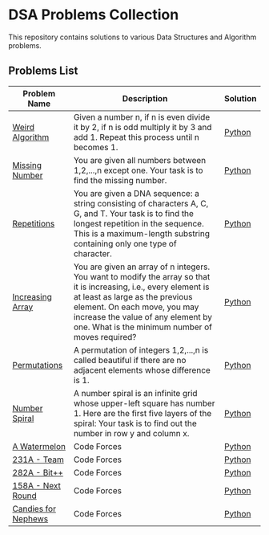 # DSA Problems Collection

This repository contains solutions to various Data Structures and Algorithm problems.

## Problems List

| Problem Name                                                            | Description                                                                                                                                                                                                                                                                  | Solution                               |
|-------------------------------------------------------------------------|------------------------------------------------------------------------------------------------------------------------------------------------------------------------------------------------------------------------------------------------------------------------------|----------------------------------------|
| [Weird Algorithm](https://cses.fi/problemset/task/1068/)                | Given a number n, if n is even divide it by 2, if n is odd multiply it by 3 and add 1. Repeat this process until n becomes 1.                                                                                                                                                | [Python](weird_algorithm.py)           |
| [Missing Number](https://cses.fi/problemset/task/1083/)                 | You are given all numbers between 1,2,...,n except one. Your task is to find the missing number.                                                                                                                                                                             | [Python](missing_number.py)            |
| [Repetitions](https://cses.fi/problemset/task/1069/)                    | You are given a DNA sequence: a string consisting of characters A, C, G, and T. Your task is to find the longest repetition in the sequence. This is a maximum-length substring containing only one type of character.                                                       | [Python](repetitions.py)               |
| [Increasing Array](https://cses.fi/problemset/task/1094/)               | You are given an array of n integers. You want to modify the array so that it is increasing, i.e., every element is at least as large as the previous element. On each move, you may increase the value of any element by one. What is the minimum number of moves required? | [Python](increasing_array.py)          |
| [Permutations](https://cses.fi/problemset/task/1070/)                   | A permutation of integers 1,2,...,n is called beautiful if there are no adjacent elements whose difference is 1.                                                                                                                                                             | [Python](permutations.py)              |
| [Number Spiral](https://cses.fi/problemset/task/1071/)                  | A number spiral is an infinite grid whose upper-left square has number 1. Here are the first five layers of the spiral: Your task is to find out the number in row y and column x.                                                                                           | [Python](number_spiral.py)             |
| [A Watermelon](https://codeforces.com/problemset/problem/4/A)           | Code Forces                                                                                                                                                                                                                                                                  | [Python](CodeForces_Code/watermelon.py) |
| [231A - Team](https://codeforces.com/problemset/problem/231/A)                | Code Forces                                                                                                                                                                                                                                                                  | [Python](CodeForces_Code/team.py)      |
| [282A - Bit++](https://codeforces.com/problemset/problem/282/A)                | Code Forces                                                                                                                                                                                                                                                                  | [Python](CodeForces_Code/bit++.py)     |
| [158A - Next Round](https://codeforces.com/problemset/problem/158/A)                | Code Forces                                                                                                                                                                                                                                                                  | [Python](CodeForces_Code/next_round.py) |
| [Candies for Nephews]()                | Code Forces                                                                                                                                                                                                                                                                  | [Python](CodeForces_Code/candies_for_newphews.py)             |

